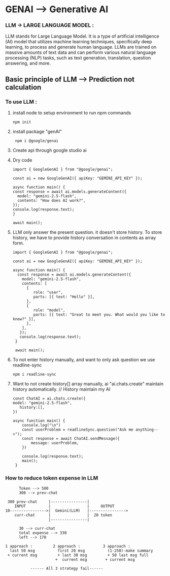 # GENAI --> Generative AI
### LLM -> LARGE LANGUAGE MODEL :
LLM stands for Large Language Model. It is a type of artificial intelligence (AI) model that utilizes machine learning techniques, specifically deep learning, to process and generate human language. LLMs are trained on massive amounts of text data and can perform various natural language processing (NLP) tasks, such as text generation, translation, question answering, and more. 

## Basic principle of LLM --> Prediction not calculation


### To use LLM :
1. install node to setup environment to run npm commands

       npm init

3. install package "genAI"
   
        npm i @google/genai

5. Create api through google studio ai

<!-- LLM_1.js  -->
4. Dry code
   
       import { GoogleGenAI } from "@google/genai";

       const ai = new GoogleGenAI({ apiKey: "GEMINI_API_KEY" });

       async function main() {
       const response = await ai.models.generateContent({
         model: "gemini-2.5-flash",
         contents: "How does AI work?",
       });
       console.log(response.text);
       }

       await main();

<!-- LLM_2.js  -->
5. LLM only answer the present question. it doesn't store history. To store history, we have to provide history conversation in contents as array form.

       import { GoogleGenAI } from "@google/genai";

       const ai = new GoogleGenAI({ apiKey: "GEMINI_API_KEY" });

       async function main() {
         const response = await ai.models.generateContent({
           model: "gemini-2.5-flash",
           contents: [
             {
                role: "user",
                parts: [{ text: "Hello" }],
             },
             {
                role: "model",
                parts: [{ text: "Great to meet you. What would you like to know?" }],
             },
           ],
          });
          console.log(response.text);
        }

        await main();

<!-- LLM_3.js -->
6. To not enter history manually, and want to only ask question we use readline-sync

       npm i readline-sync

<!-- LLM_4.js -->
7. Want to not create history[] array manually, ai "ai.chats.create" maintain history automatically.
  // History maintain my AI 

       const ChatAI = ai.chats.create({
       model: "gemini-2.5-flash",
          history:[],
       })

       async function main() {
           console.log("\n")
           const userProblem = readlineSync.question("Ask me anything-->");
           const response = await ChatAI.sendMessage({
               message: userProblem,
           })
  
           console.log(response.text);
           main();
        }

### How to reduce token expense in LLM 

          Token --> 500
          300 --> prev-chat

     300 prev-chat     |----------------|
        INPUT          |                |     OUTPUT
    10---------------->|  Gemini(LLM)   |---------------->
        curr-chat      |                |  20 token  
                       |----------------| 

          30 --> curr-chat
          total expense --> 330
          left --> 170

  <!-- 3 strategy to save token  -->
    1 approach :         2 approach :          3 approach :
      last 50 msg          first 20 msg          (1-250)-make summary
     + current msg         + last 30 msg         + 50 last msg full
                          +  current msg        + current msg

               ------ All 3 strategy fail------
